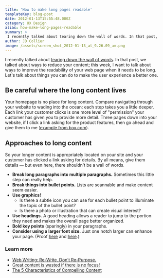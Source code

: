 ```yaml
---
title: 'How to make long pages readable'
templateKey: blog-post
date: 2012-01-13T15:55:48.000Z
category: UX Design
alias: how-make-long-pages-readable
summary: > 
 I recently talked about tearing down the wall of words. In that post, we talked about ways to reduce your content; this week, I want to talk about ways to improve the readability of your web page when it needs to be long. Let's talk about things you can do to make the user experience a better one.
author: JD Collier
image: /assets/screen_shot_2012-01-13_at_9.26.09_am.png
---
```


I recently talked about [tearing down the wall of words](/insights/tear-down-wall-words). In that post, we talked about ways to reduce your content; this week, I want to talk about ways to improve the readability of your web page when it needs to be long. Let's talk about things you can do to make the user experience a better one.

Be careful where the long content lives
---------------------------------------

Your homepage is no place for long content. Compare navigating through your website to wading into the ocean: each step takes you a little deeper. Each link your customer clicks is one more level of "permission" your customer has given you to provide more detail. Three pages down into your website, if I click a link asking for the product features, then go ahead and give them to me ([example from box.com](https://www.box.com/business/)).

Approaches to long content
--------------------------

So your longer content is appropriately located on your site and your customer has clicked a link asking for details. By all means, give them details — but even here, there shouldn't be a wall of words.

*   **Break long paragraphs into multiple paragraphs.** Sometimes this little step can really help.
*   **Break things into bullet points.** Lists are scannable and make content seem easier.
*   **Use graphics!**
    *   Is there a subtle icon you can use for each bullet point to illuminate the topic of the bullet point?
    *   Is there a photo or illustration that can create visual interest?
*   **Use headings.** A good heading allows a reader to jump to the portion they need and makes the overall page better organized.
*   **Bold key points** (sparingly) in your paragraphs.
*   **Consider using a larger font size.** Just one notch larger can enhance your page. (Proof [here](http://www.smashingmagazine.com/2011/10/16-pixels-body-copy-anything-less-costly-mistake/) and [here](https://ia.net/blog/100e2r/).)

### Learn more

*   [Web Writing: Re-Write, Don’t Re-Purpose.](/insights/web-writing-re-write-don-t-re-purpose)
*   [Great content is wasted if there is no focus!](/insights/great-content-wasted-if-there-no-focus)
*   [The 5 Characteristics of Compelling Content](/insights/five-characteristics-compelling-content)
